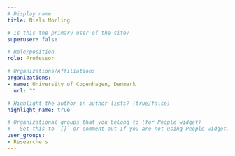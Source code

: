 ```yaml
---
# Display name
title: Niels Morling

# Is this the primary user of the site?
superuser: false

# Role/position
role: Professor

# Organizations/Affiliations
organizations:
- name: University of Copenhagen, Denmark
  url: ""

# Highlight the author in author lists? (true/false)
highlight_name: true

# Organizational groups that you belong to (for People widget)
#   Set this to `[]` or comment out if you are not using People widget.
user_groups:
- Researchers
---
```



